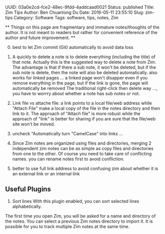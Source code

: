 UUID: 03a0e2cd-fce2-48ec-9fdd-4addcaad0021
Status: published
Title: Zim Tips
Author: Ben Chuanlong Du
Date: 2016-05-11 23:55:10
Slug: zim-tips
Category: Software
Tags: software, tips, notes, Zim

**
Things on this page are fragmentary and immature notes/thoughts of the author. 
It is not meant to readers but rather for convenient reference of the author and future improvement.
**
 
0. best to let Zim commit (Git) automatically to avoid data loss

0. A quickly to delete a note is to delete everything (including the title) of that note.
Actually this is the suggested way to delete a note from Zim.
The advantage is that if there a sub note, it won't be deleted,
but if the sub note is delete, then the note will also be deleted automatically.
also works for linked pages ... 
a linked page won't disapper even if you remove everything in the page,
but if the link is gone, the page will automatically be removed
The traditional right-click then delete way ..., 
you have to worrry about whether a note has sub notes or not.

1. Link file vs attache file: 
a link points to a local file/web address 
while "Attach File" make a local copy of the file in the notes directory and then link to it. 
The approach of "Attach file" is more robust while the approach of "link" is better for sharing 
if you are sure that the file/web site won't be moved.

2. uncheck "Automatically turn "CamelCase" into links ...

3. Since Zim notes are organized using files and directories, 
merging 2 independent zim notes can be as simple as copy files and directories from one to the other.
Of course you need to take care of conflicting names.
you can rename notes first to avoid confliction.

4. better to use full link address to avoid confusing zim 
about whether it is an external link or an internal link

## Useful Plugins
1. Sort lines
With this plugin enabled, you can sort selected lines alphabetically.

The first time you open Zim,
you will be asked for a name and directory of the notes.
You can select a previous Zim notes directory to import it.
It is possible for you to track multiple Zim notes at the same time.
